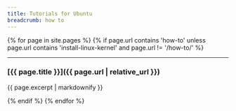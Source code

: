 ```yaml
---
title: Tutorials for Ubuntu
breadcrumb: how to
---
```


{% for page in site.pages %}
{% if page.url contains 'how-to' unless page.url contains 'install-linux-kernel' and page.url != '/how-to/' %}

<hr>

### [{{ page.title }}]({{ page.url | relative_url }})

{{ page.excerpt | markdownify }}

{% endif %}
{% endfor %}
